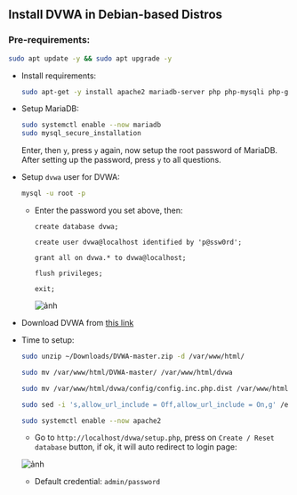 ## Install DVWA in Debian-based Distros

### Pre-requirements:

```bash
sudo apt update -y && sudo apt upgrade -y
```

- Install requirements:

  ```bash
  sudo apt-get -y install apache2 mariadb-server php php-mysqli php-gd libapache2-mod-php
  ```

- Setup MariaDB:

  ```bash
  sudo systemctl enable --now mariadb
  sudo mysql_secure_installation
  ```
  
  Enter, then `y`, press `y` again, now setup the root password of MariaDB. After setting up the password, press `y` to all questions.
  
- Setup `dvwa` user for DVWA:

  ```bash
  mysql -u root -p
  ```
  
  - Enter the password you set above, then:
  
    ```mysql
    create database dvwa;
    ```
  
    ```mysql
    create user dvwa@localhost identified by 'p@ssw0rd';
    ```
    
    ```mysql 
    grant all on dvwa.* to dvwa@localhost;
    ```
    
    ```mysql 
    flush privileges;
    ```
    
    ```mysql 
    exit;
    ```
    
    ![ảnh](https://user-images.githubusercontent.com/82533607/165560662-ae7685ca-561d-4886-bc9f-1b0cdb93c380.png)

- Download DVWA from [this link](https://github.com/digininja/DVWA/archive/master.zip)

- Time to setup:

  ```bash
  sudo unzip ~/Downloads/DVWA-master.zip -d /var/www/html/
  ```
  
  ```bash
  sudo mv /var/www/html/DVWA-master/ /var/www/html/dvwa
  ```
  
  ```bash
  sudo mv /var/www/html/dvwa/config/config.inc.php.dist /var/www/html/dvwa/config/config.inc.php
  ```
  
  ```bash
  sudo sed -i 's,allow_url_include = Off,allow_url_include = On,g' /etc/php/<php_version>/apache2/php.ini
  ```
  
  ```bash
  sudo systemctl enable --now apache2
  ```
  
  - Go to `http://localhost/dvwa/setup.php`, press on `Create / Reset database` button, if ok, it will auto redirect to login page:

  ![ảnh](https://user-images.githubusercontent.com/82533607/165562045-f7847933-44ac-44fd-9db4-90f957e12480.png)

  - Default credential: `admin/password`
